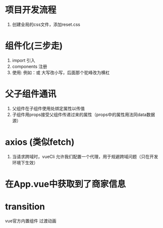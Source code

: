# 项目开发流程
1. 创建全局的css文件，添加reset.css

# 组件化(三步走)
1. import 引入
2. components 注册
3. 使用: 例如：<header-detail />或<HeaderDetail /> 大写改小写，后面那个驼峰改为横杠

# 父子组件通讯
1. 父组件在子组件使用处绑定属性以传值
2. 子组件用props接受父组件传递过来的属性（props中的属性用法同data数据源）

# axios (类似fetch)
1. 当请求跨域时，vueCli 允许我们配置一个代理，用于规避跨域问题（只在开发环境下生效）


# 在App.vue中获取到了商家信息

# transition
vue官方内置组件 过渡动画